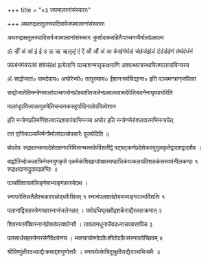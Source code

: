 +++
title = "०३ जपमालानांसंस्कारः"

+++
अथरुद्राक्षतुलस्यादिसर्वजपमालानांसंस्कारः

अथरुद्राक्षतुलस्यादिसर्वजपमालानांसंस्कारः कुशोदकसहितैःपञ्चगव्यैर्मालांप्रक्षाल्य

ॐ र्‍हीं अं आं इं ई उ ऊ ऋ ऋलृलृं एं ऐं ओं औं अं अः कंखंगंघंङं चंछंजंझंञं टंठंडंढंणं तंथंदंधंनं

पंफंबंभंमंयंरंलंवं शंषंसंहंक्षं इत्येतानि पञ्चाशन्मातृकाक्षराणि अश्वत्थपत्रस्थापितमालायांविन्यस्य

ॐ सद्योजातं० वामदेवाय० अघोरेभ्यो० तत्पुरुषाय० ईशानःसर्वविद्याना० इति पञ्चमन्त्रान्‌जपित्वा

सद्योजातेतिमन्त्रेणमालांपञ्चगव्येनप्रोक्ष्यशीतजलेनप्रक्षाल्यवामदेवेतिचंदनेनाघृष्याघोरेति

मालांधूपयित्वातत्पुरुषेतिचन्दनकस्तूर्यादिनालेपयित्वेशान

इति मन्त्रेणप्रतिमणिंशतवारंदशवारंवाभिमन्त्र्य अघोर इति मन्त्रेणमेरुंशतवारमभिमन्त्रयेत्

तत एतैरेवपञ्चभिर्मन्त्रैर्मालांपञ्चोपचारैः पूजयेदिति ॥

बोपदेवः रुद्राक्षान्कण्ठदेशेदशनपरिमितान्मस्तकेविंशतीद्वे षट्षट्‌कर्णप्रदेशेकरयुगुलकृतेद्वादशद्वादशैव ।

बाह्वोरिन्दोःकलाभिर्नयनयुगकृते एकमेकंशिखायांवक्षस्यष्ठाधिकंयःकलयतिशतकंसस्वयंनीलकण्ठः १ रुद्राक्षदानाद्रुदपदप्राप्तिः ॥

पञ्चविंशत्पलंलिङ्गेष्वभ्यङ्गंकारयेदथ ।

स्नापयेत्तिलतैलैश्चकरयन्नोद्भवैःशिवम् १ स्नानंपलशतंज्ञेयमभ्यङ्गपञ्चविंशतिः १

पलानांद्विसहस्त्रेणमहास्नानंजलेनतत् । पयोदधिघृतक्षौद्रशर्कराद्यैस्ततःक्रमात् २

शिवस्यसर्पिषास्नानंप्रोक्तंपलशतेनवै । तावतामधुनाचैवदध्नाचपयसापिच ३

पलसार्धसहस्त्रेणरसेनैवैक्षवेणच । भक्त्याचोष्णोदकैःशीतोदकैःसंस्नापयेच्छिवम् ४

श्रीविष्णुंक्षीरदध्याद्यैःक्रमाद्दशगुणोत्तरैः । स्नापयेत्केचिदूचुक्षीराद्यैःपञ्चभिःसमैः ॥
